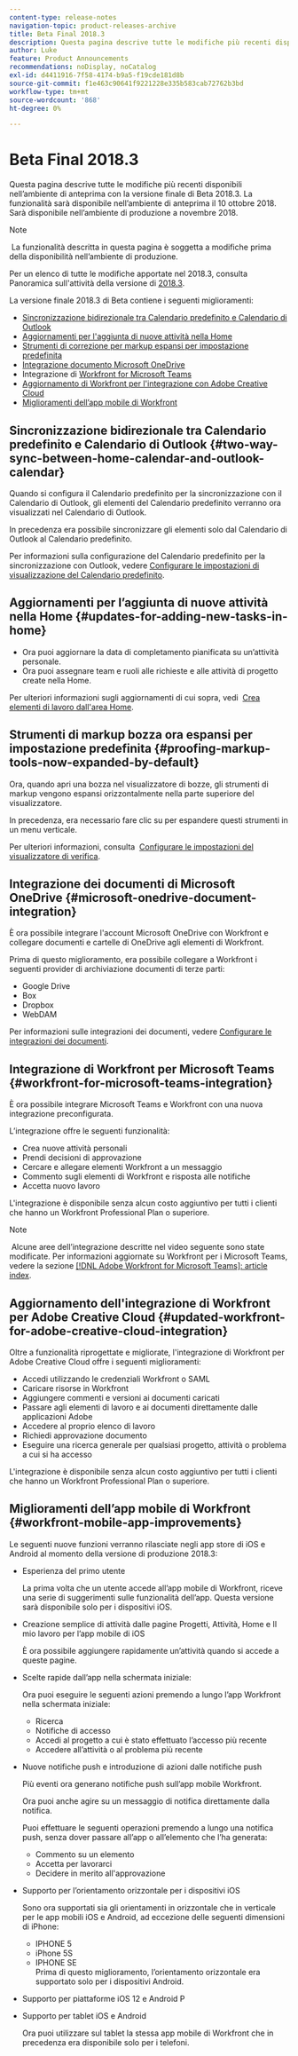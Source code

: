 ```yaml
---
content-type: release-notes
navigation-topic: product-releases-archive
title: Beta Final 2018.3
description: Questa pagina descrive tutte le modifiche più recenti disponibili nell’ambiente di anteprima con la versione finale di Beta 2018.3. La funzionalità sarà disponibile nell’ambiente di anteprima il 10 ottobre 2018. Sarà disponibile nell’ambiente di produzione a novembre 2018.
author: Luke
feature: Product Announcements
recommendations: noDisplay, noCatalog
exl-id: d4411916-7f58-4174-b9a5-f19cde181d8b
source-git-commit: f1e463c90641f9221228e335b583cab72762b3bd
workflow-type: tm+mt
source-wordcount: '868'
ht-degree: 0%

---
```


# Beta Final 2018.3

Questa pagina descrive tutte le modifiche più recenti disponibili nell’ambiente di anteprima con la versione finale di Beta 2018.3. La funzionalità sarà disponibile nell’ambiente di anteprima il 10 ottobre 2018. Sarà disponibile nell’ambiente di produzione a novembre 2018.

>[!NOTE]
>
> La funzionalità descritta in questa pagina è soggetta a modifiche prima della disponibilità nell’ambiente di produzione.

Per un elenco di tutte le modifiche apportate nel 2018.3, consulta  Panoramica sull&#39;attività della versione di [2018.3](../../../../product-announcements/product-releases/quarterly-release-archive/2018.3-release-activity/2018-3-release-activity-overview.md).

La versione finale 2018.3 di Beta contiene i seguenti miglioramenti:

* [Sincronizzazione bidirezionale tra Calendario predefinito e Calendario di Outlook](#two-way-sync-between-home-calendar-and-outlook-calendar)
* [Aggiornamenti per l&#39;aggiunta di nuove attività nella Home](#updates-for-adding-new-tasks-in-home)
* [Strumenti di correzione per markup espansi per impostazione predefinita](#proofing-markup-tools-now-expanded-by-default)
* [Integrazione documento Microsoft OneDrive](#microsoft-onedrive-document-integration)
* Integrazione di [Workfront for Microsoft Teams](#workfront-for-microsoft-teams-integration)
* [Aggiornamento di Workfront per l&#39;integrazione con Adobe Creative Cloud](#updated-workfront-for-adobe-creative-cloud-integration)
* [Miglioramenti dell’app mobile di Workfront](#workfront-mobile-app-improvements)

## Sincronizzazione bidirezionale tra Calendario predefinito e Calendario di Outlook {#two-way-sync-between-home-calendar-and-outlook-calendar}

Quando si configura il Calendario predefinito per la sincronizzazione con il Calendario di Outlook, gli elementi del Calendario predefinito verranno ora visualizzati nel Calendario di Outlook.

In precedenza era possibile sincronizzare gli elementi solo dal Calendario di Outlook al Calendario predefinito.

Per informazioni sulla configurazione del Calendario predefinito per la sincronizzazione con Outlook, vedere [Configurare le impostazioni di visualizzazione del Calendario predefinito](../../../../workfront-basics/using-home/using-the-home-area/configure-home-calendar-view.md).

## Aggiornamenti per l’aggiunta di nuove attività nella Home {#updates-for-adding-new-tasks-in-home}

* Ora puoi aggiornare la data di completamento pianificata su un’attività personale.
* Ora puoi assegnare team e ruoli alle richieste e alle attività di progetto create nella Home.

Per ulteriori informazioni sugli aggiornamenti di cui sopra, vedi  [Crea elementi di lavoro dall&#39;area Home](../../../../workfront-basics/using-home/using-the-home-area/create-work-items-in-home.md).

## Strumenti di markup bozza ora espansi per impostazione predefinita {#proofing-markup-tools-now-expanded-by-default}

Ora, quando apri una bozza nel visualizzatore di bozze, gli strumenti di markup vengono espansi orizzontalmente nella parte superiore del visualizzatore.

In precedenza, era necessario fare clic su per espandere questi strumenti in un menu verticale.

Per ulteriori informazioni, consulta  [Configurare le impostazioni del visualizzatore di verifica](../../../../review-and-approve-work/proofing/reviewing-proofs-within-workfront/configure-proofing-viewer-settings.md).

## Integrazione dei documenti di Microsoft OneDrive {#microsoft-onedrive-document-integration}

È ora possibile integrare l&#39;account Microsoft OneDrive con Workfront e collegare documenti e cartelle di OneDrive agli elementi di Workfront.

Prima di questo miglioramento, era possibile collegare a Workfront i seguenti provider di archiviazione documenti di terze parti:

* Google Drive
* Box
* Dropbox
* WebDAM

Per informazioni sulle integrazioni dei documenti, vedere [Configurare le integrazioni dei documenti](../../../../administration-and-setup/configure-integrations/configure-document-integrations.md).

## Integrazione di Workfront per Microsoft Teams {#workfront-for-microsoft-teams-integration}

È ora possibile integrare Microsoft Teams e Workfront con una nuova integrazione preconfigurata.

L’integrazione offre le seguenti funzionalità:

* Crea nuove attività personali
* Prendi decisioni di approvazione
* Cercare e allegare elementi Workfront a un messaggio
* Commento sugli elementi di Workfront e risposta alle notifiche
* Accetta nuovo lavoro

L&#39;integrazione è disponibile senza alcun costo aggiuntivo per tutti i clienti che hanno un Workfront Professional Plan o superiore.

>[!NOTE]
>
> Alcune aree dell’integrazione descritte nel video seguente sono state modificate. Per informazioni aggiornate su Workfront per i Microsoft Teams, vedere la sezione [[!DNL Adobe Workfront for Microsoft Teams]: article index](../../../../workfront-integrations-and-apps/using-workfront-with-microsoft-teams/use-workfront-with-ms-teams.md).

## Aggiornamento dell&#39;integrazione di Workfront per Adobe Creative Cloud {#updated-workfront-for-adobe-creative-cloud-integration}

Oltre a funzionalità riprogettate e migliorate, l&#39;integrazione di Workfront per Adobe Creative Cloud offre i seguenti miglioramenti:

* Accedi utilizzando le credenziali Workfront o SAML
* Caricare risorse in Workfront
* Aggiungere commenti e versioni ai documenti caricati
* Passare agli elementi di lavoro e ai documenti direttamente dalle applicazioni Adobe
* Accedere al proprio elenco di lavoro
* Richiedi approvazione documento
* Eseguire una ricerca generale per qualsiasi progetto, attività o problema a cui si ha accesso

L&#39;integrazione è disponibile senza alcun costo aggiuntivo per tutti i clienti che hanno un Workfront Professional Plan o superiore.

## Miglioramenti dell’app mobile di Workfront {#workfront-mobile-app-improvements}

Le seguenti nuove funzioni verranno rilasciate negli app store di iOS e Android al momento della versione di produzione 2018.3:

* Esperienza del primo utente

  La prima volta che un utente accede all’app mobile di Workfront, riceve una serie di suggerimenti sulle funzionalità dell’app. Questa versione sarà disponibile solo per i dispositivi iOS.

* Creazione semplice di attività dalle pagine Progetti, Attività, Home e Il mio lavoro per l’app mobile di iOS

  È ora possibile aggiungere rapidamente un’attività quando si accede a queste pagine.

* Scelte rapide dall’app nella schermata iniziale:

  Ora puoi eseguire le seguenti azioni premendo a lungo l’app Workfront nella schermata iniziale:

   * Ricerca
   * Notifiche di accesso
   * Accedi al progetto a cui è stato effettuato l’accesso più recente 
   * Accedere all’attività o al problema più recente

* Nuove notifiche push e introduzione di azioni dalle notifiche push

  Più eventi ora generano notifiche push sull’app mobile Workfront.

  Ora puoi anche agire su un messaggio di notifica direttamente dalla notifica.

  Puoi effettuare le seguenti operazioni premendo a lungo una notifica push, senza dover passare all’app o all’elemento che l’ha generata:

   * Commento su un elemento
   * Accetta per lavorarci
   * Decidere in merito all&#39;approvazione

* Supporto per l’orientamento orizzontale per i dispositivi iOS

  Sono ora supportati sia gli orientamenti in orizzontale che in verticale per le app mobili iOS e Android, ad eccezione delle seguenti dimensioni di iPhone:

   * IPHONE 5
   * iPhone 5S
   * IPHONE SE\
     Prima di questo miglioramento, l’orientamento orizzontale era supportato solo per i dispositivi Android.

* Supporto per piattaforme iOS 12 e Android P
* Supporto per tablet iOS e Android

  Ora puoi utilizzare sul tablet la stessa app mobile di Workfront che in precedenza era disponibile solo per i telefoni.
